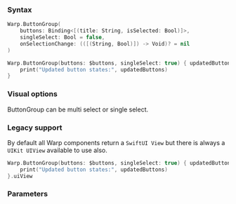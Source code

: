 

### Syntax

```swift example
Warp.ButtonGroup(
    buttons: Binding<[(title: String, isSelected: Bool)]>,
    singleSelect: Bool = false,
    onSelectionChange: (([(String, Bool)]) -> Void)? = nil
)
```

```swift example
Warp.ButtonGroup(buttons: $buttons, singleSelect: true) { updatedButtons in
    print("Updated button states:", updatedButtons)
}
```

### Visual options

ButtonGroup can be multi select or single select.

### Legacy support

By default all Warp components return a `SwiftUI View` but there is always a `UIKit UIView` available to use also.

```swift example
Warp.ButtonGroup(buttons: $buttons, singleSelect: true) { updatedButtons in
    print("Updated button states:", updatedButtons)
}.uiView
```

### Parameters

<api-table type=iOS component="ButtonGroup" />